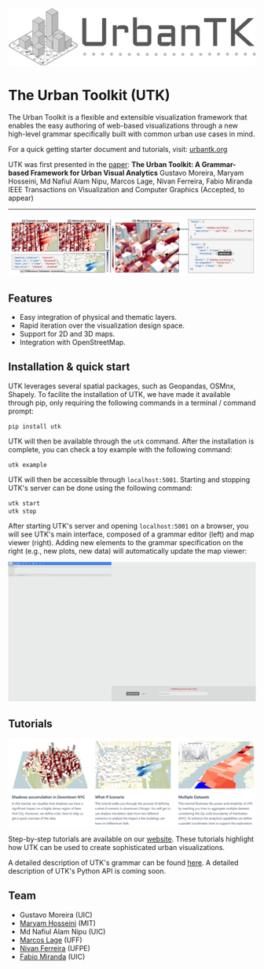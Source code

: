 ![UTK logo](images/logo.jpg)

# The Urban Toolkit (UTK)

The Urban Toolkit is a flexible and extensible visualization framework that enables the easy authoring of web-based visualizations
through a new high-level grammar specifically built with common urban use cases in mind.

For a quick getting starter document and tutorials, visit: [urbantk.org](http://urbantk.org)

UTK was first presented in the [paper](https://arxiv.org/abs/2308.07769):
**The Urban Toolkit: A Grammar-based Framework for Urban Visual Analytics**
Gustavo Moreira, Maryam Hosseini, Md Nafiul Alam Nipu, Marcos Lage, Nivan Ferreira, Fabio Miranda
IEEE Transactions on Visualization and Computer Graphics (Accepted, to appear)

---

![UTK cases](images/image-1.png)

## Features
- Easy integration of physical and thematic layers.
- Rapid iteration over the visualization design space.
- Support for 2D and 3D maps.
- Integration with OpenStreetMap.

## Installation & quick start

UTK leverages several spatial packages, such as Geopandas, OSMnx, Shapely. To facilite the installation of UTK, we have made it available through pip, only requiring the following commands in a terminal / command prompt:

```console
pip install utk
```

UTK will then be available through the ``utk`` command. After the installation is complete, you can check a toy example with the following command:

```console
utk example
```

UTK will then be accessible through ``localhost:5001``. Starting and stopping UTK's server can be done using the following command:

```console
utk start
utk stop
```

After starting UTK's server and opening ``localhost:5001`` on a browser, you will see UTK's main interface, composed of a grammar editor (left) and map viewer (right). Adding new elements to the grammar specification on the right (e.g., new plots, new data) will automatically update the map viewer:

![UTK example](images/example.gif)


## Tutorials

![UTK tutorials](images/tutorials.png)

Step-by-step tutorials are available on our [website](http://urbantk.org/home-tutorials). These tutorials highlight how UTK can be used to create sophisticated urban visualizations.

A detailed description of UTK's grammar can be found [here](https://github.com/urban-toolkit/utk/blob/master/grammar.md). A detailed description of UTK's Python API is coming soon.

## Team
- Gustavo Moreira (UIC)
- [Maryam Hosseini](https://www.maryamhosseini.me/) (MIT)
- Md Nafiul Alam Nipu (UIC)
- [Marcos Lage](http://www.ic.uff.br/~mlage/) (UFF)
- [Nivan Ferreira](https://www.cin.ufpe.br/~nivan/) (UFPE)
- [Fabio Miranda](https://fmiranda.me) (UIC)


